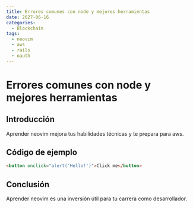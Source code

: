 ```yaml
---
title: Errores comunes con node y mejores herramientas
date: 2027-06-16
categories:
  - Blockchain
tags:
  - neovim
  - aws
  - rails
  - oauth
---
```


# Errores comunes con node y mejores herramientas

## Introducción

Aprender neovim mejora tus habilidades técnicas y te prepara para aws.

## Código de ejemplo

```html
<button onclick="alert('Hello!')">Click me</button>
```

## Conclusión

Aprender neovim es una inversión útil para tu carrera como desarrollador.